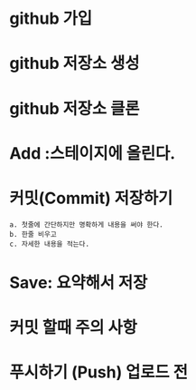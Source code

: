 # github 가입

# github 저장소 생성

# github 저장소 클론

# Add :스테이지에 올린다.

# 커밋(Commit) 저장하기

    a. 첫줄에 간단하지만 명확하게 내용을 써야 한다.
    b. 한줄 비우고
    c. 자세한 내용을 적는다.

# Save: 요약해서 저장

# 커밋 할때 주의 사항

# 푸시하기 (Push) 업로드 전

